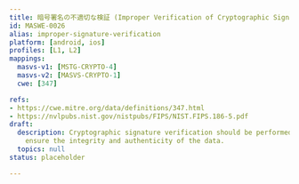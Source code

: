 ```yaml
---
title: 暗号署名の不適切な検証 (Improper Verification of Cryptographic Signature)
id: MASWE-0026
alias: improper-signature-verification
platform: [android, ios]
profiles: [L1, L2]
mappings:
  masvs-v1: [MSTG-CRYPTO-4]
  masvs-v2: [MASVS-CRYPTO-1]
  cwe: [347]

refs:
- https://cwe.mitre.org/data/definitions/347.html
- https://nvlpubs.nist.gov/nistpubs/FIPS/NIST.FIPS.186-5.pdf
draft:
  description: Cryptographic signature verification should be performed properly to
    ensure the integrity and authenticity of the data.
  topics: null
status: placeholder

---
```


